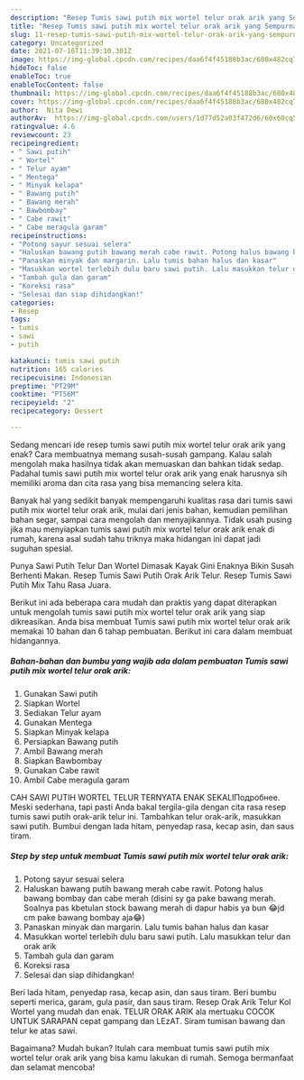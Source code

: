 ```yaml
---
description: "Resep Tumis sawi putih mix wortel telur orak arik yang Sempurna"
title: "Resep Tumis sawi putih mix wortel telur orak arik yang Sempurna"
slug: 11-resep-tumis-sawi-putih-mix-wortel-telur-orak-arik-yang-sempurna
category: Uncategorized
date: 2021-07-16T11:39:10.301Z
image: https://img-global.cpcdn.com/recipes/daa6f4f45188b3ac/680x482cq70/tumis-sawi-putih-mix-wortel-telur-orak-arik-foto-resep-utama.jpg
hideToc: false
enableToc: true
enableTocContent: false
thumbnail: https://img-global.cpcdn.com/recipes/daa6f4f45188b3ac/680x482cq70/tumis-sawi-putih-mix-wortel-telur-orak-arik-foto-resep-utama.jpg
cover: https://img-global.cpcdn.com/recipes/daa6f4f45188b3ac/680x482cq70/tumis-sawi-putih-mix-wortel-telur-orak-arik-foto-resep-utama.jpg
author:  Nita Dewi
authorAv:  https://img-global.cpcdn.com/users/1d77d52a03f472d6/60x60cq50/avatar.jpg
ratingvalue: 4.6
reviewcount: 23
recipeingredient:
- " Sawi putih"
- " Wortel"
- " Telur ayam"
- " Mentega"
- " Minyak kelapa"
- " Bawang putih"
- " Bawang merah"
- " Bawbombay"
- " Cabe rawit"
- " Cabe meragula garam"
recipeinstructions:
- "Potong sayur sesuai selera"
- "Haluskan bawang putih bawang merah cabe rawit. Potong halus bawang bombay dan cabe merah (disini sy ga pake bawang merah. Soalnya pas kbetulan stock bawang merah di dapur habis ya bun 😂jd cm pake bawang bombay aja😂)"
- "Panaskan minyak dan margarin. Lalu tumis bahan halus dan kasar"
- "Masukkan wortel terlebih dulu baru sawi putih. Lalu masukkan telur dan orak arik"
- "Tambah gula dan garam"
- "Koreksi rasa"
- "Selesai dan siap dihidangkan!"
categories:
- Resep
tags:
- tumis
- sawi
- putih

katakunci: tumis sawi putih 
nutrition: 165 calories
recipecuisine: Indonesian
preptime: "PT29M"
cooktime: "PT56M"
recipeyield: "2"
recipecategory: Dessert

---
```



Sedang mencari ide resep tumis sawi putih mix wortel telur orak arik yang enak? Cara membuatnya memang susah-susah gampang. Kalau salah mengolah maka hasilnya tidak akan memuaskan dan bahkan tidak sedap. Padahal tumis sawi putih mix wortel telur orak arik yang enak harusnya sih memiliki aroma dan cita rasa yang bisa memancing selera kita.


Banyak hal yang sedikit banyak mempengaruhi kualitas rasa dari tumis sawi putih mix wortel telur orak arik, mulai dari jenis bahan, kemudian pemilihan bahan segar, sampai cara mengolah dan menyajikannya. Tidak usah pusing jika mau menyiapkan tumis sawi putih mix wortel telur orak arik enak di rumah, karena asal sudah tahu triknya maka hidangan ini dapat jadi suguhan spesial.

Punya Sawi Putih Telur Dan Wortel Dimasak Kayak Gini Enaknya Bikin Susah Berhenti Makan. Resep Tumis Sawi Putih Orak Arik Telur. Resep Tumis Sawi Putih Mix Tahu Rasa Juara.


Berikut ini ada beberapa cara mudah dan praktis yang dapat diterapkan untuk mengolah tumis sawi putih mix wortel telur orak arik yang siap dikreasikan. Anda bisa membuat Tumis sawi putih mix wortel telur orak arik memakai 10 bahan dan 6 tahap pembuatan. Berikut ini cara dalam membuat hidangannya.

<!--inarticleads1-->

##### Bahan-bahan dan bumbu yang wajib ada dalam pembuatan Tumis sawi putih mix wortel telur orak arik:

1. Gunakan  Sawi putih
1. Siapkan  Wortel
1. Sediakan  Telur ayam
1. Gunakan  Mentega
1. Siapkan  Minyak kelapa
1. Persiapkan  Bawang putih
1. Ambil  Bawang merah
1. Siapkan  Bawbombay
1. Gunakan  Cabe rawit
1. Ambil  Cabe meragula garam


CAH SAWI PUTIH WORTEL TELUR TERNYATA ENAK SEKALIПодробнее. Meski sederhana, tapi pasti Anda bakal tergila-gila dengan cita rasa resep tumis sawi putih orak-arik telur ini. Tambahkan telur orak-arik, masukkan sawi putih. Bumbui dengan lada hitam, penyedap rasa, kecap asin, dan saus tiram. 

<!--inarticleads2-->

##### Step by step untuk membuat Tumis sawi putih mix wortel telur orak arik:

1. Potong sayur sesuai selera
1. Haluskan bawang putih bawang merah cabe rawit. Potong halus bawang bombay dan cabe merah (disini sy ga pake bawang merah. Soalnya pas kbetulan stock bawang merah di dapur habis ya bun 😂jd cm pake bawang bombay aja😂)
1. Panaskan minyak dan margarin. Lalu tumis bahan halus dan kasar
1. Masukkan wortel terlebih dulu baru sawi putih. Lalu masukkan telur dan orak arik
1. Tambah gula dan garam
1. Koreksi rasa
1. Selesai dan siap dihidangkan!

Beri lada hitam, penyedap rasa, kecap asin, dan saus tiram. Beri bumbu seperti merica, garam, gula pasir, dan saus tiram. Resep Orak Arik Telur Kol Wortel yang mudah dan enak. TELUR ORAK ARIK ala mertuaku COCOK UNTUK SARAPAN cepat gampang dan LEzAT. Siram tumisan bawang dan telur ke atas sawi. 

Bagaimana? Mudah bukan? Itulah cara membuat tumis sawi putih mix wortel telur orak arik yang bisa kamu lakukan di rumah. Semoga bermanfaat dan selamat mencoba!
